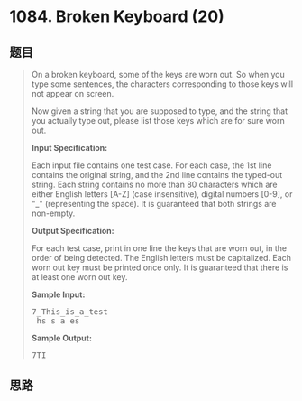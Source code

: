 <h1>1084. Broken Keyboard (20)</h1>

## 题目

> <div id="problemContent">
> <p>
> On a broken keyboard, some of the keys are worn out.  So when you type some sentences, the characters corresponding to those keys will not appear on screen.</p>
> <p>Now given a string that you are supposed to type, and the string that you actually type out, please list those keys which are for sure worn out.
> </p>
> <p><b>
> Input Specification:
> </b></p>
> <p>Each input file contains one test case.  For each case, the 1st line contains the original string, and the 2nd line contains the typed-out string.  Each string contains no more than 80 characters which are either English letters [A-Z] (case insensitive), digital numbers [0-9], or "_" (representing the space).  It is guaranteed that both strings are non-empty.
> </p>
> <p><b>
> Output Specification:
> </b></p>
> <p>
> For each test case, print in one line the keys that are worn out, in the order of being detected.  The English letters must be capitalized.  Each worn out key must be printed once only.  It is guaranteed that there is at least one worn out key.
> </p>
> <b>Sample Input:</b><pre>
> 7_This_is_a_test
> _hs_s_a_es
> </pre>
> <b>Sample Output:</b><pre>
> 7TI
> </pre>
> </div>

## 思路

